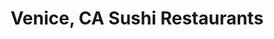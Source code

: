 ---
layout: city
title: Venice, CA Sushi Restaurants
permalink: /california/venice/
stateAbbr: CA
stateName: California
cityName: Venice
---